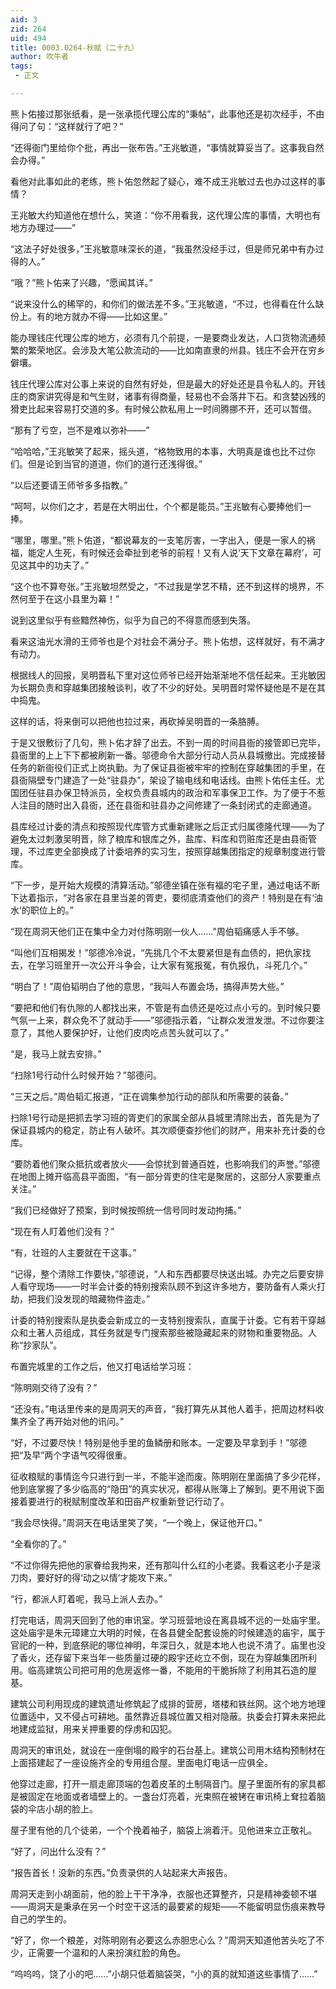 ```yaml
---
aid: 3
zid: 264
uid: 494
title: 0003.0264-秋赋（二十九）
author: 吹牛者
tags: 
 - 正文

---
```




  熊卜佑接过那张纸看，是一张承揽代理公库的“秉帖”，此事他还是初次经手，不由得问了句：“这样就行了吧？”

  “还得衙门里给你个批，再出一张布告。”王兆敏道，“事情就算妥当了。这事我自然会办得。”

  看他对此事如此的老练，熊卜佑忽然起了疑心，难不成王兆敏过去也办过这样的事情？

  王兆敏大约知道他在想什么，笑道：“你不用看我，这代理公库的事情，大明也有地方办理过——”

  “这法子好处很多，”王兆敏意味深长的道，“我虽然没经手过，但是师兄弟中有办过得的人。”

  “哦？”熊卜佑来了兴趣，“愿闻其详。”

  “说来没什么的稀罕的，和你们的做法差不多。”王兆敏道，“不过，也得看在什么缺份上。有的地方就办不得——比如这里。”

  能办理钱庄代理公库的地方，必须有几个前提，一是要商业发达，人口货物流通频繁的繁荣地区。会涉及大笔公款流动的——比如南直隶的州县。钱庄不会开在穷乡僻壤。

  钱庄代理公库对公事上来说的自然有好处，但是最大的好处还是县令私人的。开钱庄的商家讲究得是和气生财，诸事有得商量，轻易也不会落井下石。和贪婪凶残的猾吏比起来容易打交道的多。有时候公款私用上一时间腾挪不开，还可以暂借。

  “那有了亏空，岂不是难以弥补——”

  “哈哈哈，”王兆敏笑了起来，摇头道，“格物致用的本事，大明真是谁也比不过你们。但是论到当官的道道，你们的道行还浅得很。”

  “以后还要请王师爷多多指教。”

  “呵呵，以你们之才，若是在大明出仕，个个都是能员。”王兆敏有心要捧他们一捧。

  “哪里，哪里。”熊卜佑道，“都说幕友的一支笔厉害，一字出入，便是一家人的祸福，能定人生死，有时候还会牵扯到老爷的前程！又有人说‘天下文章在幕府’，可见这其中的功夫了。”

  “这个也不算夸张。”王兆敏坦然受之，“不过我是学艺不精，还不到这样的境界，不然何至于在这小县里为幕！”

  说到这里似乎有些黯然神伤，似乎为自己的不得意而感到失落。

  看来这油光水滑的王师爷也是个对社会不满分子。熊卜佑想，这样就好，有不满才有动力。

  根据线人的回报，吴明晋私下里对这位师爷已经开始渐渐地不信任起来。王兆敏因为长期负责和穿越集团接触谈判，收了不少的好处。吴明晋时常怀疑他是不是在其中捣鬼。

  这样的话，将来倒可以把他也拉过来，再砍掉吴明晋的一条胳膊。

  于是又很敷衍了几句，熊卜佑才辞了出去。不到一周的时间县衙的接管即已完毕，县衙里的上上下下都被刷新一番。邬德命令大部分行动人员从县城撤出。完成接替任务的新衙役们正式上岗执勤。为了保证县衙被牢牢的控制在穿越集团的手里，在县衙隔壁专门建造了一处“驻县办”，架设了输电线和电话线。由熊卜佑任主任。尤国团任驻县办保卫特派员，全权负责县城内的政治和军事保卫工作。为了便于不惹人注目的随时出入县衙，还在县衙和驻县办之间修建了一条封闭式的走廊通道。

  县库经过计委的清点和按照现代库管方式重新建账之后正式归属德隆代理——为了避免太过刺激吴明晋，除了粮库和银库之外，盐库、料库和罚赃库还是由县衙管理，不过库吏全部换成了计委培养的实习生，按照穿越集团指定的规章制度进行管库。

  “下一步，是开始大规模的清算活动。”邬德坐镇在张有福的宅子里，通过电话不断下达着指示，“对各家在县里当差的胥吏，要彻底清查他们的资产！特别是在有‘油水’的职位上的。”

  “现在周洞天他们正在集中全力对付陈明刚一伙人……”周伯韬痛感人手不够。

  “叫他们互相揭发！”邬德冷冷说，“先挑几个不太要紧但是有血债的，把仇家找去，在学习班里开一次公开斗争会，让大家有冤报冤，有仇报仇，斗死几个。”

  “明白了！”周伯韬明白了他的意思，“我叫人布置会场，搞得声势大些。”

  “要把和他们有仇隙的人都找出来，不管是有血债还是吃过点小亏的。到时候只要气氛一上来，群众免不了就动手——”邬德指示着，“让群众发泄发泄。不过你要注意了，其他人要保护好，让他们皮肉吃点苦头就可以了。”

  “是，我马上就去安排。”

  “扫除1号行动什么时候开始？”邬德问。

  “三天之后。”周伯韬汇报道，“正在调集参加行动的部队和所需要的装备。”

  扫除1号行动是把抓去学习班的胥吏们的家属全部从县城里清除出去，首先是为了保证县城内的稳定，防止有人破坏。其次顺便查抄他们的财产，用来补充计委的仓库。

  “要防着他们聚众抵抗或者放火——会惊扰到普通百姓，也影响我们的声誉。”邬德在地图上摊开临高县平面图，“有一部分胥吏的住宅是聚居的，这部分人家要重点关注。”

  “我们已经做好了预案，到时候按照统一信号同时发动拘捕。”

  “现在有人盯着他们没有？”

  “有，壮班的人主要就在干这事。”

  “记得，整个清除工作要快，”邬德说，“人和东西都要尽快送出城。办完之后要安排人看守现场——一时半会计委的特别搜索队顾不到这许多地方，要防备有人乘火打劫，把我们没发现的暗藏物件盗走。”

  计委的特别搜索队是执委会新成立的一支特别搜索队，直属于计委。它有若干穿越众和土著人员组成，其任务就是专门搜索那些被隐藏起来的财物和重要物品。人称“抄家队”。

  布置完城里的工作之后，他又打电话给学习班：

  “陈明刚交待了没有？”

  “还没有。”电话里传来的是周洞天的声音，“我打算先从其他人着手，把周边材料收集齐全了再开始对他的讯问。”

  “好，不过要尽快！特别是他手里的鱼鳞册和账本。一定要及早拿到手！”邬德把“及早”两个字语气咬得很重。

  征收粮赋的事情迄今只进行到一半，不能半途而废。陈明刚在里面搞了多少花样，他到底掌握了多少临高的“隐田”的真实状况，都得从账簿上了解到。更不用说下面接着要进行的税赋制度改革和田亩产权重新登记行动了。

  “我会尽快得。”周洞天在电话里笑了笑，“一个晚上，保证他开口。”

  “全看你的了。”

  “不过你得先把他的家眷给我拘来，还有那叫什么红的小老婆。我看这老小子是滚刀肉，要好好的得‘动之以情’才能攻下来。”

  “行，都派人盯着呢，我马上派人去办。”

  打完电话，周洞天回到了他的审讯室。学习班营地设在离县城不远的一处庙宇里。这处庙宇是朱元璋建立大明的时候，在各县健全配套设施的时候建造的庙宇，属于官祀的一种，到底祭祀的哪位神明，年深日久，就是本地人也说不清了。庙里也没了香火，还存留下来当年一些质量过硬的殿宇还屹立不倒，现在为穿越集团所利用。临高建筑公司把可用的危房返修一番，不能用的干脆拆除了利用其石造的屋基。

  建筑公司利用现成的建筑遗址修筑起了成排的营房，塔楼和铁丝网。这个地方地理位置适中，又不侵占可耕地。虽然靠近县城位置又相对隐蔽。执委会打算未来把此地建成监狱，用来关押重要的俘虏和囚犯。

  周洞天的审讯处，就设在一座倒塌的殿宇的石台基上。建筑公司用木结构预制材在上面搭建起了一座设施齐全的专用组合屋。里面电灯电话一应俱全。

  他穿过走廊，打开一扇走廊顶端的包着皮革的土制隔音门。屋子里面所有的家具都是被固定在地面或者墙壁上的。一盏台灯亮着，光束照在被铐在审讯椅上耷拉着脑袋的伞店小胡的脸上。

  屋子里有他的几个徒弟，一个个挽着袖子，脑袋上淌着汗。见他进来立正敬礼。

  “好了，问出什么没有？”

  “报告首长！没新的东西。”负责录供的人站起来大声报告。

  周洞天走到小胡面前，他的脸上干干净净，衣服也还算整齐，只是精神委顿不堪——周洞天是秉承在另一个时空干这活的最要紧的规矩——不能留明显伤痕来教导自己的学生的。

  “好了，你一个粮差，对陈明刚有必要这么赤胆忠心么？”周洞天知道他苦头吃了不少，正需要一个温和的人来扮演红脸的角色。

  “呜呜呜，饶了小的吧……”小胡只低着脑袋哭，“小的真的就知道这些事情了……”


